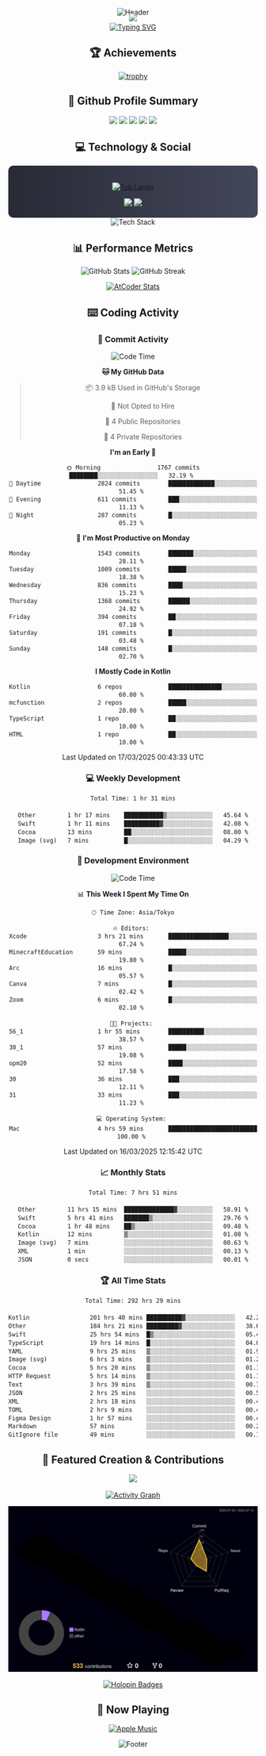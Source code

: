 <div align="center">
  
![Header](https://capsule-render.vercel.app/api?type=waving&color=gradient&customColorList=12&height=300&section=header&text=Welcome%20to%20Batapii's%20Universe&fontSize=50&animation=fadeIn&fontAlignY=40&desc=Android%20Developer%20|%20Kotlin%20LOVE%20)

<div style="margin-top: -20px;">
  <img src="https://readme-typing-svg.herokuapp.com/?lines=Crafting+Android+Experiences;Building+Tomorrow's+Apps+Today;Always+Learning,+Always+Growing&font=Fira%20Code&center=true&width=440&height=45&color=f75c7e&vCenter=true&size=22&pause=1000">
</div>

<a href="https://git.io/typing-svg">
  <img src="https://readme-typing-svg.demolab.com?font=Fira+Code&weight=600&size=28&duration=4000&pause=1000&center=true&vCenter=true&width=800&lines=Hey+there!+I'm+Batapii+%F0%9F%91%8B;Android+Developer+from+Japan+%F0%9F%87%AF%F0%9F%87%B5" alt="Typing SVG" />
</a>

## 🏆 Achievements

[![trophy](https://github-profile-trophy.vercel.app/?username=batapii&theme=onestar&no-frame=true&no-bg=true&column=8&rank=SECRET,SSS,SS,S,AAA,AA,A,B,C,?&margin-w=10&margin-h=10)](https://github.com/ryo-ma/github-profile-trophy)

## 🎯 Github Profile Summary

<div align="center">
  <img src="http://github-profile-summary-cards.vercel.app/api/cards/profile-details?username=batapii&theme=radical" />
  <img src="http://github-profile-summary-cards.vercel.app/api/cards/repos-per-language?username=batapii&theme=radical" />
  <img src="http://github-profile-summary-cards.vercel.app/api/cards/most-commit-language?username=batapii&theme=radical" />
  <img src="http://github-profile-summary-cards.vercel.app/api/cards/stats?username=batapii&theme=radical" />
  <img src="http://github-profile-summary-cards.vercel.app/api/cards/productive-time?username=batapii&theme=radical" />
</div>

## 💻 Technology & Social

<div align="center" style="background: linear-gradient(to right, #282A36, #44475A); padding: 20px; border-radius: 10px;">

[![Top Langs](https://github-readme-stats.vercel.app/api/top-langs/?username=batapii
)](https://github.com/anuraghazra/github-readme-stats)

<div style="margin-top: 15px">
<a href="https://github.com/batapii"><img src="https://img.shields.io/github/followers/batapii?style=for-the-badge&logo=github&label=Follow&color=ff6e96&labelColor=282A36"/></a>
<a href="https://twitter.com/batapii3939"><img src="https://img.shields.io/twitter/follow/batapii?style=for-the-badge&logo=twitter&color=1DA1F2&labelColor=282A36&label= Twitter"/></a>
</div>

</div>

<div align="center">
<img src="https://github-readme-tech-stack.vercel.app/api/cards?title=Tech+Stack&align=center&titleAlign=center&fontSize=20&lineHeight=10&lineCount=4&theme=github_dark&width=800&bg=%230D1117&badge=%23161B22&border=%2321262D&titleColor=%2358A6FF&line1=kotlin%2Ckotlin%2C0095D5%3Bandroid%2Candroid%2C00ff00%3Bjetpackcompose%2Cjetpack%2C4285F4%3B&line2=swift%2Cswift%2CFA7343%3Bfirebase%2Cfirebase%2CFFCA28%3Bgithub%2Cgithub%2C181717%3B&line3=typescript%2Ctypescript%2C3178C6%3Bgraphql%2Cgraphql%2CE10098%3Bsupabase%2Csupabase%2C3FCF8E%3B&line4=gradle%2Cgradle%2C02303A%3Bgitkraken%2Cgitkraken%2C179287%3Bpostman%2Cpostman%2CFF6C37%3B" alt="Tech Stack" />
</div>



## 📊 Performance Metrics

<div align="center">

![GitHub Stats](https://github-readme-stats.vercel.app/api?username=batapii&show_icons=true&theme=radical&hide_border=true&bg_color=0D1117)
![GitHub Streak](https://github-readme-streak-stats.herokuapp.com/?user=batapii&theme=radical&hide_border=true&background=0D1117)

[![AtCoder Stats](https://atcoder-readme-stats.vercel.app/stats/batapii3939?theme=dark&show_history=5&width=495)](https://github.com/iwbc-mzk/atcoder-readme-stats)

</div>

## ⌨️ Coding Activity

### 🌟 Commit Activity
<!--START_SECTION:commit-stats-->
![Code Time](http://img.shields.io/badge/Code%20Time-476%20hrs%2050%20mins-blue)

**🐱 My GitHub Data** 

> 📦 3.9 kB Used in GitHub's Storage 
 > 
> 🚫 Not Opted to Hire
 > 
> 📜 4 Public Repositories 
 > 
> 🔑 4 Private Repositories 
 > 
**I'm an Early 🐤** 

```text
🌞 Morning                1767 commits        ████████░░░░░░░░░░░░░░░░░   32.19 % 
🌆 Daytime                2824 commits        █████████████░░░░░░░░░░░░   51.45 % 
🌃 Evening                611 commits         ███░░░░░░░░░░░░░░░░░░░░░░   11.13 % 
🌙 Night                  287 commits         █░░░░░░░░░░░░░░░░░░░░░░░░   05.23 % 
```
📅 **I'm Most Productive on Monday** 

```text
Monday                   1543 commits        ███████░░░░░░░░░░░░░░░░░░   28.11 % 
Tuesday                  1009 commits        █████░░░░░░░░░░░░░░░░░░░░   18.38 % 
Wednesday                836 commits         ████░░░░░░░░░░░░░░░░░░░░░   15.23 % 
Thursday                 1368 commits        ██████░░░░░░░░░░░░░░░░░░░   24.92 % 
Friday                   394 commits         ██░░░░░░░░░░░░░░░░░░░░░░░   07.18 % 
Saturday                 191 commits         █░░░░░░░░░░░░░░░░░░░░░░░░   03.48 % 
Sunday                   148 commits         █░░░░░░░░░░░░░░░░░░░░░░░░   02.70 % 
```


**I Mostly Code in Kotlin** 

```text
Kotlin                   6 repos             ███████████████░░░░░░░░░░   60.00 % 
mcfunction               2 repos             █████░░░░░░░░░░░░░░░░░░░░   20.00 % 
TypeScript               1 repo              ██░░░░░░░░░░░░░░░░░░░░░░░   10.00 % 
HTML                     1 repo              ██░░░░░░░░░░░░░░░░░░░░░░░   10.00 % 
```




 Last Updated on 17/03/2025 00:43:33 UTC
<!--END_SECTION:commit-stats-->

### 💻 Weekly Development
<!--START_SECTION:wakatime-->

```txt
Total Time: 1 hr 31 mins

Other         1 hr 17 mins    ███████████▒░░░░░░░░░░░░░   45.64 %
Swift         1 hr 11 mins    ██████████▓░░░░░░░░░░░░░░   42.08 %
Cocoa         13 mins         ██░░░░░░░░░░░░░░░░░░░░░░░   08.00 %
Image (svg)   7 mins          █░░░░░░░░░░░░░░░░░░░░░░░░   04.29 %
```

<!--END_SECTION:wakatime-->

### 🔨 Development Environment
<!--START_SECTION:dev-stats-->
![Code Time](http://img.shields.io/badge/Code%20Time-476%20hrs%2050%20mins-blue)

📊 **This Week I Spent My Time On** 

```text
🕑︎ Time Zone: Asia/Tokyo

🔥 Editors: 
Xcode                    3 hrs 21 mins       █████████████████░░░░░░░░   67.24 % 
MinecraftEducation       59 mins             █████░░░░░░░░░░░░░░░░░░░░   19.80 % 
Arc                      16 mins             █░░░░░░░░░░░░░░░░░░░░░░░░   05.57 % 
Canva                    7 mins              █░░░░░░░░░░░░░░░░░░░░░░░░   02.42 % 
Zoom                     6 mins              █░░░░░░░░░░░░░░░░░░░░░░░░   02.10 % 

🐱‍💻 Projects: 
56_1                     1 hr 55 mins        ██████████░░░░░░░░░░░░░░░   38.57 % 
30_1                     57 mins             █████░░░░░░░░░░░░░░░░░░░░   19.08 % 
opm20                    52 mins             ████░░░░░░░░░░░░░░░░░░░░░   17.58 % 
30                       36 mins             ███░░░░░░░░░░░░░░░░░░░░░░   12.11 % 
31                       33 mins             ███░░░░░░░░░░░░░░░░░░░░░░   11.23 % 

💻 Operating System: 
Mac                      4 hrs 59 mins       █████████████████████████   100.00 % 
```


 Last Updated on 16/03/2025 12:15:42 UTC
<!--END_SECTION:dev-stats-->

### 📈 Monthly Stats
<!--START_SECTION:wakamonth-->

```txt
Total Time: 7 hrs 51 mins

Other         11 hrs 15 mins  ██████████████▓░░░░░░░░░░   58.91 %
Swift         5 hrs 41 mins   ███████▒░░░░░░░░░░░░░░░░░   29.76 %
Cocoa         1 hr 48 mins    ██▒░░░░░░░░░░░░░░░░░░░░░░   09.48 %
Kotlin        12 mins         ▒░░░░░░░░░░░░░░░░░░░░░░░░   01.08 %
Image (svg)   7 mins          ░░░░░░░░░░░░░░░░░░░░░░░░░   00.63 %
XML           1 min           ░░░░░░░░░░░░░░░░░░░░░░░░░   00.13 %
JSON          0 secs          ░░░░░░░░░░░░░░░░░░░░░░░░░   00.01 %
```

<!--END_SECTION:wakamonth-->

### 🏆 All Time Stats
<!--START_SECTION:wakaalltime-->

```txt
Total Time: 292 hrs 29 mins

Kotlin                 201 hrs 40 mins ██████████▓░░░░░░░░░░░░░░   42.29 %
Other                  184 hrs 21 mins █████████▓░░░░░░░░░░░░░░░   38.66 %
Swift                  25 hrs 54 mins  █▒░░░░░░░░░░░░░░░░░░░░░░░   05.43 %
TypeScript             19 hrs 14 mins  █░░░░░░░░░░░░░░░░░░░░░░░░   04.04 %
YAML                   9 hrs 25 mins   ▒░░░░░░░░░░░░░░░░░░░░░░░░   01.98 %
Image (svg)            6 hrs 3 mins    ▒░░░░░░░░░░░░░░░░░░░░░░░░   01.27 %
Cocoa                  5 hrs 20 mins   ▒░░░░░░░░░░░░░░░░░░░░░░░░   01.12 %
HTTP Request           5 hrs 14 mins   ▒░░░░░░░░░░░░░░░░░░░░░░░░   01.10 %
Text                   3 hrs 39 mins   ▒░░░░░░░░░░░░░░░░░░░░░░░░   00.77 %
JSON                   2 hrs 25 mins   ░░░░░░░░░░░░░░░░░░░░░░░░░   00.51 %
XML                    2 hrs 18 mins   ░░░░░░░░░░░░░░░░░░░░░░░░░   00.48 %
TOML                   2 hrs 9 mins    ░░░░░░░░░░░░░░░░░░░░░░░░░   00.45 %
Figma Design           1 hr 57 mins    ░░░░░░░░░░░░░░░░░░░░░░░░░   00.41 %
Markdown               57 mins         ░░░░░░░░░░░░░░░░░░░░░░░░░   00.20 %
GitIgnore file         49 mins         ░░░░░░░░░░░░░░░░░░░░░░░░░   00.17 %
```

<!--END_SECTION:wakaalltime-->


## 🌟 Featured Creation & Contributions

<div align="center">
  <a href="https://github.com/batapii/ToDoSNS">
    <img src="https://github-readme-stats.vercel.app/api/pin/?username=batapii&repo=ToDoSNS&theme=radical&hide_border=true&bg_color=0D1117" />
  </a>

[![Activity Graph](https://github-readme-activity-graph.vercel.app/graph?username=batapii&custom_title=Contribution%20Graph&hide_border=true&theme=radical&bg_color=0D1117)](https://github.com/ashutosh00710/github-readme-activity-graph)

![3D Contrib](./profile-3d-contrib/profile-night-rainbow.svg)

[![Holopin Badges](https://holopin.me/batapii)](https://holopin.io/@batapii)

</div>

## 🎵 Now Playing

<div align="center">
  
[![Apple Music](https://music-profile.rayriffy.com/theme/dark.svg?uid=001005.6598667d2ffd4a10a4f429edd0ba24c4.1156)](https://github.com/rayriffy/apple-music-github-profile)

</div>

![Footer](https://capsule-render.vercel.app/api?type=waving&color=gradient&customColorList=12&height=100&section=footer)

</div>
